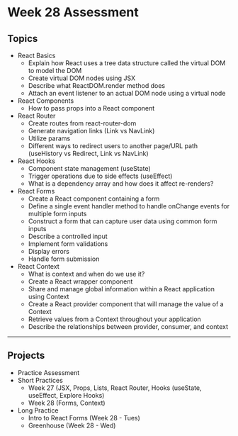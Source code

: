 # Week 28 Assessment

## Topics 
- React Basics
  - Explain how React uses a tree data structure called the virtual DOM to model the DOM
  - Create virtual DOM nodes using JSX
  - Describe what ReactDOM.render method does
  - Attach an event listener to an actual DOM node using a virtual node
- React Components
  - How to pass props into a React component
- React Router
  - Create routes from react-router-dom
  - Generate navigation links (Link vs NavLink)
  - Utilize params 
  - Different ways to redirect users to another page/URL path (useHistory vs Redirect, Link vs NavLink)
- React Hooks
  - Component state management (useState)
  - Trigger operations due to side effects (useEffect)
  - What is a dependency array and how does it affect re-renders?
- React Forms
  - Create a React component containing a form
  - Define a single event handler method to handle onChange events for multiple form inputs
  - Construct a form that can capture user data using common form inputs
  - Describe a controlled input
  - Implement form validations
  - Display errors
  - Handle form submission
- React Context
  - What is context and when do we use it?
  - Create a React wrapper component
  - Share and manage global information within a React application using Context
  - Create a React provider component that will manage the value of a Context
  - Retrieve values from a Context throughout your application
  - Describe the relationships between provider, consumer, and context
---

## Projects

- Practice Assessment
- Short Practices
  - Week 27 (JSX, Props, Lists, React Router, Hooks (useState, useEffect, Explore Hooks)
  - Week 28 (Forms, Context)
- Long Practice
  - Intro to React Forms (Week 28 - Tues) 
  - Greenhouse (Week 28 - Wed)
